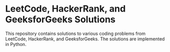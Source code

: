 <h1>LeetCode, HackerRank, and GeeksforGeeks Solutions</h1>

<p>This repository contains solutions to various coding problems from LeetCode, HackerRank, and GeeksforGeeks. The
solutions are implemented in Python.</p>